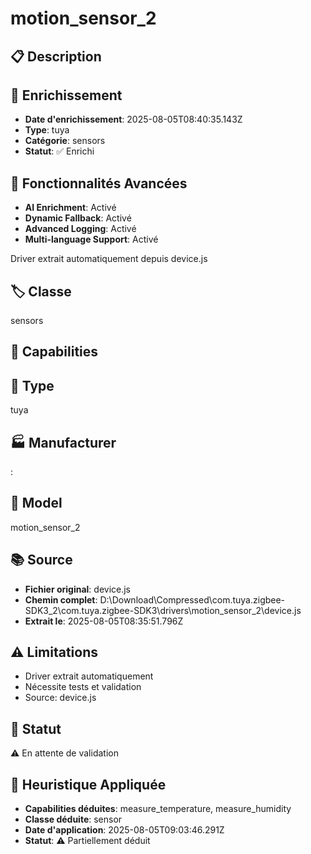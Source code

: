 # motion_sensor_2

## 📋 Description

## 🔧 Enrichissement
- **Date d'enrichissement**: 2025-08-05T08:40:35.143Z
- **Type**: tuya
- **Catégorie**: sensors
- **Statut**: ✅ Enrichi

## 🚀 Fonctionnalités Avancées
- **AI Enrichment**: Activé
- **Dynamic Fallback**: Activé
- **Advanced Logging**: Activé
- **Multi-language Support**: Activé

Driver extrait automatiquement depuis device.js

## 🏷️ Classe
sensors

## 🔧 Capabilities


## 📡 Type
tuya

## 🏭 Manufacturer
: 

## 📱 Model
motion_sensor_2

## 📚 Source
- **Fichier original**: device.js
- **Chemin complet**: D:\Download\Compressed\com.tuya.zigbee-SDK3_2\com.tuya.zigbee-SDK3\drivers\motion_sensor_2\device.js
- **Extrait le**: 2025-08-05T08:35:51.796Z

## ⚠️ Limitations
- Driver extrait automatiquement
- Nécessite tests et validation
- Source: device.js

## 🚀 Statut
⚠️ En attente de validation

## 🧠 Heuristique Appliquée
- **Capabilities déduites**: measure_temperature, measure_humidity
- **Classe déduite**: sensor
- **Date d'application**: 2025-08-05T09:03:46.291Z
- **Statut**: ⚠️ Partiellement déduit
